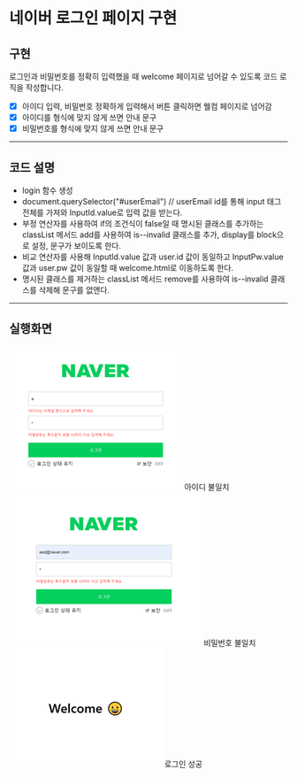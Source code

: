 # 네이버 로그인 페이지 구현

## 구현

로그인과 비밀번호를 정확히 입력했을 때 welcome 페이지로 넘어갈 수 있도록 코드 로직을 작성합니다.
- [x] 아이디 입력, 비밀번호 정확하게 입력해서 버튼 클릭하면 웰컴 페이지로 넘어감
- [x] 아이디를 형식에 맞지 않게 쓰면 안내 문구
- [x] 비밀번호를 형식에 맞지 않게 쓰면 안내 문구

---

## 코드 설명

- login 함수 생성
- document.querySelector("#userEmail") // userEmail id를 통해 input 태그 전체를 가져와 InputId.value로 입력 값을 받는다.
- 부정 연산자를 사용하여 if의 조건식이 false일 때 명시된 클래스를 추가하는 classList 메서드 add를 사용하여 is--invalid 클래스를 추가, display를 block으로 설정, 문구가 보이도록 한다.
- 비교 연산자를 사용해 InputId.value 값과 user.id 값이 동일하고 InputPw.value 값과 user.pw 값이 동일할 때 welcome.html로 이동하도록 한다.
- 명시된 클래스를 제거하는 classList 메서드 remove를 사용하여 is--invalid 클래스를 삭제해 문구를 없앤다.
---
## 실행화면

![이미지](images/image01.png)
아이디 불일치
![이미지](images/image02.png)
비밀번호 불일치
![이미지](images/image03.png)
로그인 성공
